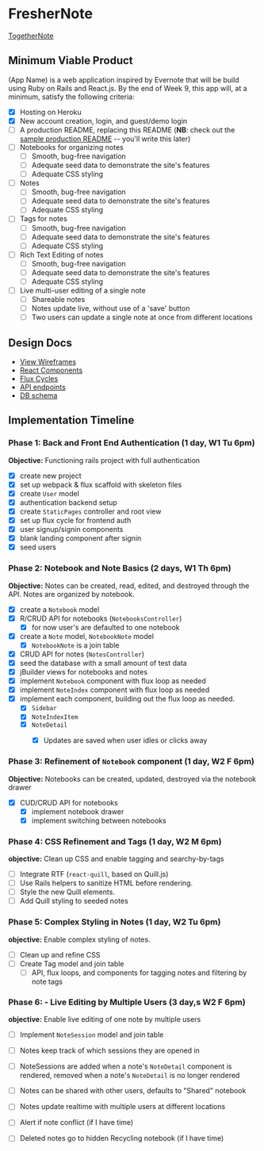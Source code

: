 # FresherNote

[TogetherNote](https://togethernote.herokuapp.com/)

[heroku]: http://www.herokuapp.com

## Minimum Viable Product

(App Name) is a web application inspired by Evernote that will be build using Ruby on Rails and React.js.  By the end of Week 9, this app will, at a minimum, satisfy the following criteria:

- [x] Hosting on Heroku
- [x] New account creation, login, and guest/demo login
- [ ] A production README, replacing this README (**NB**: check out the [sample production README](docs/production_readme.md) -- you'll write this later)
- [ ] Notebooks for organizing notes
  - [ ] Smooth, bug-free navigation
  - [ ] Adequate seed data to demonstrate the site's features
  - [ ] Adequate CSS styling
- [ ] Notes
  - [ ] Smooth, bug-free navigation
  - [ ] Adequate seed data to demonstrate the site's features
  - [ ] Adequate CSS styling
- [ ] Tags for notes
  - [ ] Smooth, bug-free navigation
  - [ ] Adequate seed data to demonstrate the site's features
  - [ ] Adequate CSS styling
- [ ] Rich Text Editing of notes
  - [ ] Smooth, bug-free navigation
  - [ ] Adequate seed data to demonstrate the site's features
  - [ ] Adequate CSS styling
- [ ] Live multi-user editing of a single note
  - [ ] Shareable notes
  - [ ] Notes update live, without use of a 'save' button
  - [ ] Two users can update a single note at once from different locations

## Design Docs
* [View Wireframes][views]
* [React Components][components]
* [Flux Cycles][flux-cycles]
* [API endpoints][api-endpoints]
* [DB schema][schema]

[views]: docs/views.md
[components]: docs/components.md
[flux-cycles]: docs/flux-cycles.md
[api-endpoints]: docs/api-endpoints.md
[schema]: docs/schema.md

## Implementation Timeline

### Phase 1: Back and Front End Authentication (1 day, W1 Tu 6pm)
**Objective:** Functioning rails project with full authentication

- [x] create new project
- [x] set up webpack & flux scaffold with skeleton files
- [x] create `User` model
- [x] authentication backend setup
- [x] create `StaticPages` controller and root view
- [x] set up flux cycle for frontend auth
- [x] user signup/signin components
- [x] blank landing component after signin
- [x] seed users

### Phase 2: Notebook and Note Basics (2 days, W1 Th 6pm)
**Objective:** Notes can be created, read, edited, and destroyed through the
API. Notes are organized by notebook.

- [x] create a `Notebook` model
- [x] R/CRUD API for notebooks (`NotebooksController`)
  - [x] for now user's are defaulted to one notebook
- [x] create a `Note` model, `NotebookNote` model
  - [x] `NotebookNote` is a join table
- [x] CRUD API for notes (`NotesController`)
- [x] seed the database with a small amount of test data
- [x] jBuilder views for notebooks and notes
- [x] implement `Notebook` component with flux loop as needed
- [x] implement `NoteIndex` component with flux loop as needed
- [x] implement each component, building out the flux loop as needed.
  - [x] `Sidebar`
  - [x] `NoteIndexItem`
  - [x] `NoteDetail`
    - [x] Updates are saved when user idles or clicks away


### Phase 3: Refinement of `Notebook` component (1 day, W2 F 6pm)
**Objective:** Notebooks can be created, updated, destroyed via the notebook drawer

- [x] CUD/CRUD API for notebooks
  - [x] implement notebook drawer
  - [x] implement switching between notebooks

### Phase 4: CSS Refinement and Tags (1 day, W2 M 6pm)
**objective:** Clean up CSS and enable tagging and searchy-by-tags

- [ ] Integrate RTF (`react-quill`, based on Quill.js)
- [ ] Use Rails helpers to sanitize HTML before rendering.
- [ ] Style the new Quill elements.
- [ ] Add Quill styling to seeded notes

### Phase 5: Complex Styling in Notes (1 day, W2 Tu 6pm)
**objective:** Enable complex styling of notes.

- [ ] Clean up and refine CSS
- [ ] Create Tag model and join table
  - [ ] API, flux loops, and components for tagging notes and
  filtering by note tags

### Phase 6: - Live Editing by Multiple Users (3 day,s W2 F 6pm)
**objective:** Enable live editing of one note by multiple users

- [ ] Implement `NoteSession` model and join table
- [ ] Notes keep track of which sessions they are opened in
- [ ] NoteSessions are added when a note's `NoteDetail` component is rendered,
    removed when a note's `NoteDetail` is no longer rendered
- [ ] Notes can be shared with other users, defaults to "Shared" notebook
- [ ] Notes update realtime with multiple users at different locations
- [ ] Alert if note conflict (if I have time)
- [ ] Deleted notes go to hidden Recycling notebook (if I have time)


[phase-one]: docs/phases/phase1.md
[phase-two]: docs/phases/phase2.md
[phase-three]: docs/phases/phase3.md
[phase-four]: docs/phases/phase4.md
[phase-five]: docs/phases/phase5.md
